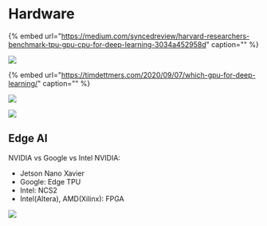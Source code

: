 # Hardware

{% embed url="https://medium.com/syncedreview/harvard-researchers-benchmark-tpu-gpu-cpu-for-deep-learning-3034a452958d" caption="" %}

![](https://github.com/ykkimhgu/course-doc/tree/8aadfae05efb949f0e880aeffc942f141822d3db/.gitbook/assets/image%20%28212%29.png)

{% embed url="https://timdettmers.com/2020/09/07/which-gpu-for-deep-learning/" caption="" %}

![](https://github.com/ykkimhgu/course-doc/tree/8aadfae05efb949f0e880aeffc942f141822d3db/.gitbook/assets/image%20%28134%29.png)

![](https://github.com/ykkimhgu/course-doc/tree/8aadfae05efb949f0e880aeffc942f141822d3db/.gitbook/assets/image%20%28142%29.png)

## Edge AI

NVIDIA vs Google vs Intel NVIDIA:

* Jetson Nano Xavier 
* Google: Edge TPU 
* Intel: NCS2 
* Intel\(Altera\), AMD\(Xilinx\): FPGA

![](https://github.com/ykkimhgu/course-doc/tree/8aadfae05efb949f0e880aeffc942f141822d3db/.gitbook/assets/image%20%28162%29.png)

